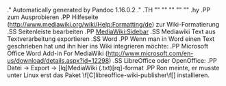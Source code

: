 .\" Automatically generated by Pandoc 1.16.0.2
.\"
.TH "" "" "" "" ""
.hy
.PP
<Spielwiese> zum Ausprobieren
.PP
Hilfeseite (http://www.mediawiki.org/wiki/Help:Formatting/de) zur
Wiki\-Formatierung
.SS Seitenleiste bearbeiten
.PP
<MediaWiki:Sidebar>
.SS Mediawiki Text aus Textverarbeitung exportieren
.SS Word
.PP
Wenn man in Word einen Text geschrieben hat und ihn hier ins Wiki
integrieren möchte:
.PP
Microsoft Office Word Add\-in For
MediaWiki (http://www.microsoft.com/en-us/download/details.aspx?id=12298)
.SS LibreOffice oder OpenOffice:
.PP
Datei → Export → \[lq]MediaWiki (.txt)\[rq]\-format
.PP
Ron meinte, er musste unter Linux erst das Paket
\f[C]libreoffice\-wiki\-publisher\f[] installieren.
